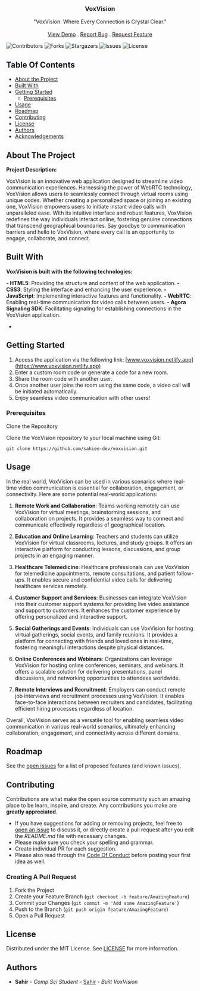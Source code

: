 <br/>
<p align="center">
  <h3 align="center">VoxVision</h3>

  <p align="center">
    "VoxVision: Where Every Connection is Crystal Clear."
    <br/>
    <br/>
    <a href="https://github.com/sahiee-dev/VoxVision">View Demo</a>
    .
    <a href="https://github.com/sahiee-dev/VoxVision/issues">Report Bug</a>
    .
    <a href="https://github.com/sahiee-dev/VoxVision/issues">Request Feature</a>
  </p>
</p>

![Contributors](https://img.shields.io/github/contributors/sahiee-dev/VoxVision?color=dark-green) ![Forks](https://img.shields.io/github/forks/sahiee-dev/VoxVision?style=social) ![Stargazers](https://img.shields.io/github/stars/sahiee-dev/VoxVision?style=social) ![Issues](https://img.shields.io/github/issues/sahiee-dev/VoxVision) ![License](https://img.shields.io/github/license/sahiee-dev/VoxVision) 

## Table Of Contents

* [About the Project](#about-the-project)
* [Built With](#built-with)
* [Getting Started](#getting-started)
  * [Prerequisites](#prerequisites)
* [Usage](#usage)
* [Roadmap](#roadmap)
* [Contributing](#contributing)
* [License](#license)
* [Authors](#authors)
* [Acknowledgements](#acknowledgements)

## About The Project

**Project Description:**

VoxVision is an innovative web application designed to streamline video communication experiences. Harnessing the power of WebRTC technology, VoxVision allows users to seamlessly connect through virtual rooms using unique codes. Whether creating a personalized space or joining an existing one, VoxVision empowers users to initiate instant video calls with unparalleled ease. With its intuitive interface and robust features, VoxVision redefines the way individuals interact online, fostering genuine connections that transcend geographical boundaries. Say goodbye to communication barriers and hello to VoxVision, where every call is an opportunity to engage, collaborate, and connect.

## Built With

**VoxVision is built with the following technologies:**

**- HTML5**: Providing the structure and content of the web application.
**- CSS3**: Styling the interface and enhancing the user experience.
**- JavaScript**: Implementing interactive features and functionality.
**- WebRTC**: Enabling real-time communication for video calls between users.
**- Agora Signaling SDK**: Facilitating signaling for establishing connections in the VoxVision application.

* []()

## Getting Started

1. Access the application via the following link:
[www.voxvision.netlify.app](https://www.voxvision.netlify.app)
2. Enter a custom room code or generate a code for a new room.
3. Share the room code with another user.
4. Once another user joins the room using the same code, a video call will be initiated automatically.
5. Enjoy seamless video communication with other users!


### Prerequisites

Clone the Repository

Clone the VoxVision repository to your local machine using Git:

```git clone https://github.com/sahiee-dev/voxvision.git```

## Usage

In the real world, VoxVision can be used in various scenarios where real-time video communication is essential for collaboration, engagement, or connectivity. Here are some potential real-world applications:

1. **Remote Work and Collaboration**: Teams working remotely can use VoxVision for virtual meetings, brainstorming sessions, and collaboration on projects. It provides a seamless way to connect and communicate effectively regardless of geographical location.

2. **Education and Online Learning**: Teachers and students can utilize VoxVision for virtual classrooms, lectures, and study groups. It offers an interactive platform for conducting lessons, discussions, and group projects in an engaging manner.

3. **Healthcare Telemedicine**: Healthcare professionals can use VoxVision for telemedicine appointments, remote consultations, and patient follow-ups. It enables secure and confidential video calls for delivering healthcare services remotely.

4. **Customer Support and Services**: Businesses can integrate VoxVision into their customer support systems for providing live video assistance and support to customers. It enhances the customer experience by offering personalized and interactive support.

5. **Social Gatherings and Events**: Individuals can use VoxVision for hosting virtual gatherings, social events, and family reunions. It provides a platform for connecting with friends and loved ones in real-time, fostering meaningful interactions despite physical distances.

6. **Online Conferences and Webinars**: Organizations can leverage VoxVision for hosting online conferences, seminars, and webinars. It offers a scalable solution for delivering presentations, panel discussions, and networking opportunities to attendees worldwide.

7. **Remote Interviews and Recruitment**: Employers can conduct remote job interviews and recruitment processes using VoxVision. It enables face-to-face interactions between recruiters and candidates, facilitating efficient hiring processes regardless of location.

Overall, VoxVision serves as a versatile tool for enabling seamless video communication in various real-world scenarios, ultimately enhancing collaboration, engagement, and connectivity across different domains.

## Roadmap

See the [open issues](https://github.com/sahiee-dev/VoxVision/issues) for a list of proposed features (and known issues).

## Contributing

Contributions are what make the open source community such an amazing place to be learn, inspire, and create. Any contributions you make are **greatly appreciated**.
* If you have suggestions for adding or removing projects, feel free to [open an issue](https://github.com/sahiee-dev/VoxVision/issues/new) to discuss it, or directly create a pull request after you edit the *README.md* file with necessary changes.
* Please make sure you check your spelling and grammar.
* Create individual PR for each suggestion.
* Please also read through the [Code Of Conduct](https://github.com/sahiee-dev/VoxVision/blob/main/CODE_OF_CONDUCT.md) before posting your first idea as well.

### Creating A Pull Request

1. Fork the Project
2. Create your Feature Branch (`git checkout -b feature/AmazingFeature`)
3. Commit your Changes (`git commit -m 'Add some AmazingFeature'`)
4. Push to the Branch (`git push origin feature/AmazingFeature`)
5. Open a Pull Request

## License

Distributed under the MIT License. See [LICENSE](https://github.com/sahiee-dev/VoxVision/blob/main/LICENSE.md) for more information.

## Authors

* **Sahir** - *Comp Sci Student* - [Sahir](https://github.com/sahiee-dev/) - *Built VoxVision*

